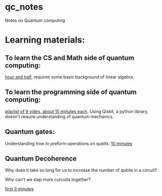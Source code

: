 # qc_notes
Notes on Quantum computing

# Learning materials:

## To learn the CS and Math side of quantum computing:
[hour and half](https://www.youtube.com/watch?v=F_Riqjdh2oM), requires some basic background of linear algebra. 

## To learn the programming side of quantum computing:
[playlist of 9 vides, about 15 minutes each](https://www.youtube.com/playlist?list=PLOFEBzvs-Vvp2xg9-POLJhQwtVktlYGbY). Using Qiskit, a python library, doesn't require understanding of quantum mechanics.

## Quantum gates:
Understanding how to preform operations on qubits.
[10 minutes](https://www.youtube.com/watch?v=gz5rjhiU4ao)


## Quantum Decoherence
Why does it take so long for us to increase the number of qubits in a circuit?

Why can't we slap more curcuits together?

[first 3 minutes](https://www.youtube.com/watch?v=LsxJmHS0cc8)

